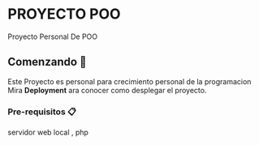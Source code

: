 # PROYECTO POO

Proyecto Personal De POO

## Comenzando 🚀

Este Proyecto es personal para crecimiento personal de la programacion
Mira **Deployment** ara conocer como desplegar el proyecto.


### Pre-requisitos 📋

servidor web local , php
```


